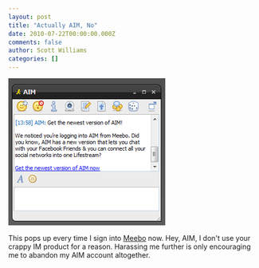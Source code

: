```yaml
---
layout: post
title: "Actually AIM, No"
date: 2010-07-22T00:00:00.000Z
comments: false
author: Scott Williams
categories: []
---
```

<img alt="This pops up every time I sign into Meebo now. Hey, AIM, I don't use your crappy IM product for a reason. Harassing me further is only encouraging me to abandon my AIM account altogether." src="./1279832487000.jpg">

This pops up every time I sign into <a href="http://www.meebo.com">Meebo</a> now. Hey, AIM, I don't use your crappy IM product for a reason. Harassing me further is only encouraging me to abandon my AIM account altogether.